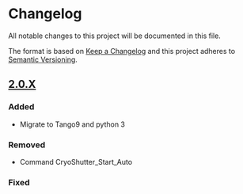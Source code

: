 # Changelog
All notable changes to this project will be documented in this file.

The format is based on [Keep a Changelog](http://keepachangelog.com/en/1.0.0/)
and this project adheres to [Semantic Versioning](http://semver.org/spec/v2.0.0.html).

<!--## [Unreleased] -->
<!--### Added -->

## [2.0.X] 
### Added
 - Migrate to Tango9 and python 3

### Removed
- Command CryoShutter_Start_Auto 
### Fixed



[keepachangelog.com]: http://keepachangelog.com
[2.0.X]: https://github.com/ALBA-Synchrotron/OxfCryo700/python2-eol...HEAD
